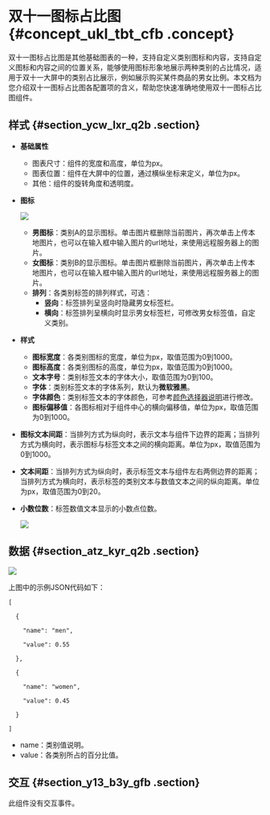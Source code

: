 # 双十一图标占比图 {#concept_ukl_tbt_cfb .concept}

双十一图标占比图是其他基础图表的一种，支持自定义类别图标和内容，支持自定义图标和内容之间的位置关系，能够使用图标形象地展示两种类别的占比情况，适用于双十一大屏中的类别占比展示，例如展示购买某件商品的男女比例。本文档为您介绍双十一图标占比图各配置项的含义，帮助您快速准确地使用双十一图标占比图组件。

## 样式 {#section_ycw_lxr_q2b .section}

-   **基础属性** 

    -   图表尺寸：组件的宽度和高度，单位为px。
    -   图表位置：组件在大屏中的位置，通过横纵坐标来定义，单位为px。
    -   其他：组件的旋转角度和透明度。
-   **图标**

    ![](http://static-aliyun-doc.oss-cn-hangzhou.aliyuncs.com/assets/img/21300/155894003411884_zh-CN.png)

    -   **男图标**：类别A的显示图标。单击图片框删除当前图片，再次单击上传本地图片，也可以在输入框中输入图片的url地址，来使用远程服务器上的图片。
    -   **女图标**：类别B的显示图标。单击图片框删除当前图片，再次单击上传本地图片，也可以在输入框中输入图片的url地址，来使用远程服务器上的图片。
    -   **排列**：各类别标签的排列样式，可选：
        -   **竖向**：标签排列呈竖向时隐藏男女标签栏。
        -   **横向**：标签排列呈横向时显示男女标签栏，可修改男女标签值，自定义类别。

-   **样式** 
    -   **图标宽度**：各类别图标的宽度，单位为px，取值范围为0到1000。
    -   **图标高度**：各类别图标的高度，单位为px，取值范围为0到1000。
    -   **文本字号**：类别标签文本的字体大小，取值范围为0到100。
    -   **字体**：类别标签文本的字体系列，默认为**微软雅黑**。
    -   **字体颜色**：类别标签文本的字体颜色，可参考[颜色选择器说明](intl.zh-CN/用户指南/组件指南/配置项说明.md#section_kdw_vj4_t2b)进行修改。
    -   **图标偏移值**：各图标相对于组件中心的横向偏移值，单位为px，取值范围为0到1000。
-   **图标文本间距**：当排列方式为纵向时，表示文本与组件下边界的距离；当排列方式为横向时，表示图标与标签文本之间的横向距离。单位为px，取值范围为0到1000。
-   **文本间距**：当排列方式为纵向时，表示标签文本与组件左右两侧边界的距离；当排列方式为横向时，表示标签的类别文本与数值文本之间的纵向距离。单位为px，取值范围为0到20。
-   **小数位数**：标签数值文本显示的小数点位数。

    ![](http://static-aliyun-doc.oss-cn-hangzhou.aliyuncs.com/assets/img/21300/155894003411885_zh-CN.png)


## 数据 {#section_atz_kyr_q2b .section}

![](http://static-aliyun-doc.oss-cn-hangzhou.aliyuncs.com/assets/img/21300/155894003411886_zh-CN.png)

上图中的示例JSON代码如下：

``` {#codeblock_osl_f89_4rf}
[

  {

    "name": "men",

    "value": 0.55

  },

  {

    "name": "women",

    "value": 0.45

  }

]
```

-   name：类别值说明。
-   value：各类别所占的百分比值。

## 交互 {#section_y13_b3y_gfb .section}

此组件没有交互事件。

